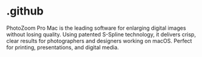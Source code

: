 # .github
PhotoZoom Pro Mac is the leading software for enlarging digital images without losing quality. Using patented S-Spline technology, it delivers crisp, clear results for photographers and designers working on macOS. Perfect for printing, presentations, and digital media.
